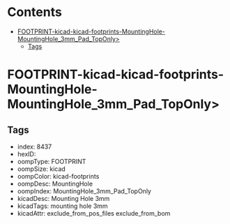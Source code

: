 



Contents
========

* [FOOTPRINT-kicad-kicad-footprints-MountingHole-MountingHole_3mm_Pad_TopOnly>](#footprint-kicad-kicad-footprints-mountinghole-mountinghole_3mm_pad_toponly)
	* [Tags](#tags)

# FOOTPRINT-kicad-kicad-footprints-MountingHole-MountingHole_3mm_Pad_TopOnly>

## Tags

- index: 8437
- hexID: 
- oompType: FOOTPRINT
- oompSize: kicad
- oompColor: kicad-footprints
- oompDesc: MountingHole
- oompIndex: MountingHole_3mm_Pad_TopOnly
- kicadDesc: Mounting Hole 3mm
- kicadTags: mounting hole 3mm
- kicadAttr: exclude_from_pos_files exclude_from_bom
